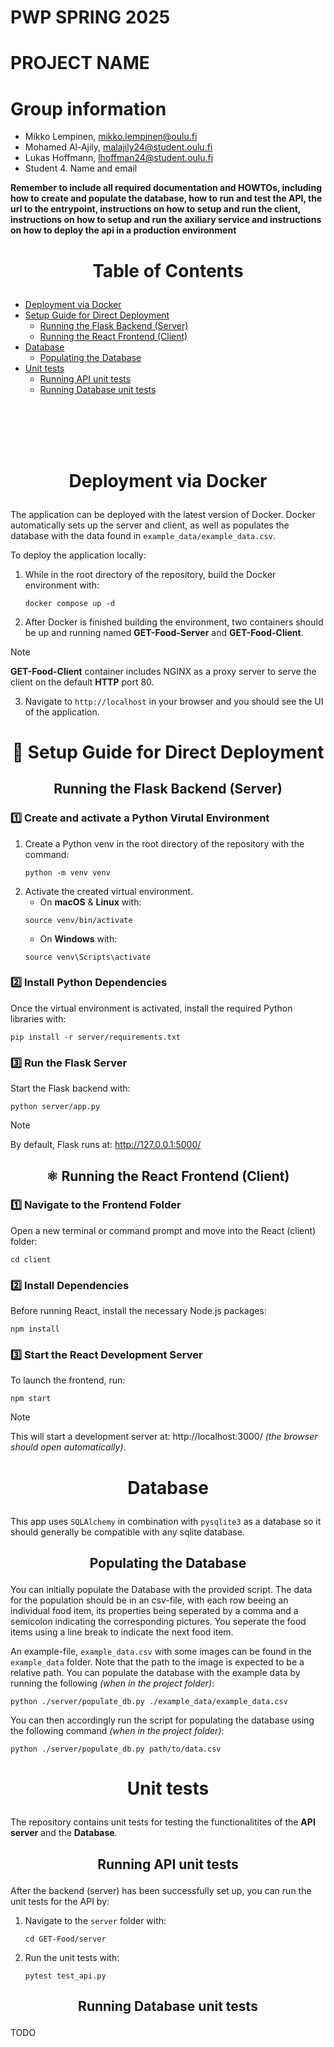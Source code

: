 # PWP SPRING 2025
# PROJECT NAME
# Group information
* Mikko Lempinen, mikko.lempinen@oulu.fi
* Mohamed Al-Ajily, malajily24@student.oulu.fi
* Lukas Hoffmann, lhoffman24@student.oulu.fi
* Student 4. Name and email


__Remember to include all required documentation and HOWTOs, including how to create and populate the database, how to run and test the API, the url to the entrypoint, instructions on how to setup and run the client, instructions on how to setup and run the axiliary service and instructions on how to deploy the api in a production environment__

# <p align="center">Table of Contents</p>
- [Deployment via Docker](#deployment)
- [Setup Guide for Direct Deployment](#setup)
    - [Running the Flask Backend (Server)](#backend)
    - [Running the React Frontend (Client)](#frontend)
- [Database](#database)
    - [Populating the Database](#populating)
- [Unit tests](#unit-tests)
    - [Running API unit tests](#api-tests)
    - [Running Database unit tests](#db-tests)

<br><br><br><br>

# <p align="center">Deployment via Docker</p><a name="deployment"></a>
The application can be deployed with the latest version of Docker. Docker automatically sets up the server and client, as well as populates the database with the data found in `example_data/example_data.csv`.

To deploy the application locally:

1. While in the root directory of the repository, build the Docker environment with:
    ```console
    docker compose up -d
    ```
2. After Docker is finished building the environment, two containers should be up and running named **GET-Food-Server** and **GET-Food-Client**.

> [!NOTE] 
> **GET-Food-Client** container includes NGINX as a proxy server to serve the client on the default **HTTP** port 80.

3. Navigate to `http://localhost` in your browser and you should see the UI of the application.

# <p align="center">🚀 Setup Guide for Direct Deployment</p><a name="setup"></a>


## <p align="center">Running the Flask Backend (Server)</p><a name="backend"></a>

### 1️⃣ Create and activate a Python Virutal Environment

1. Create a Python venv in the root directory of the repository with the command:
    ```console
    python -m venv venv
    ```
2. Activate the created virtual environment.
    - On **macOS** & **Linux** with:
    ```console
    source venv/bin/activate
    ```
    - On **Windows** with:
    ```console
    source venv\Scripts\activate
    ```

### 2️⃣ Install Python Dependencies

Once the virtual environment is activated, install the required Python libraries with:
```console
pip install -r server/requirements.txt
```

### 3️⃣ Run the Flask Server
Start the Flask backend with:

```console
python server/app.py
```

> [!NOTE] 
> By default, Flask runs at: http://127.0.0.1:5000/


## <p align="center">⚛️ Running the React Frontend (Client)</p><a name="frontend"></a>


### 1️⃣ Navigate to the Frontend Folder

Open a new terminal or command prompt and move into the React (client) folder:

```console
cd client
```

### 2️⃣ Install Dependencies

Before running React, install the necessary Node.js packages:

```console
npm install
```

### 3️⃣ Start the React Development Server

To launch the frontend, run:

```console
npm start
```

> [!NOTE] 
> This will start a development server at: http://localhost:3000/ *(the browser should open automatically)*.

# <p align="center">Database</p><a name="database"></a>

This app uses `SQLAlchemy` in combination with `pysqlite3` as a database so it should generally be compatible with any sqlite database.

## <p align="center">Populating the Database</p><a name="populating"></a>

You can initially populate the Database with the provided script. The data for the population should be in an csv-file, with each row beeing an individual food item, its properties being seperated by a comma and a semicolon indicating the corresponding pictures. You seperate the food items using a line break to indicate the next food item. 

An example-file, `example_data.csv` with some images can be found in the `example_data` folder. Note that the path to the image is expected to be a relative path. You can populate the database with the example data by running the following *(when in the project folder)*:

```console
python ./server/populate_db.py ./example_data/example_data.csv
```

You can then accordingly run the script for populating the database using the following command *(when in the project folder)*: 

```console
python ./server/populate_db.py path/to/data.csv
```

# <p align="center">Unit tests</p><a name="unit-tests"></a>

The repository contains unit tests for testing the functionalitites of the **API server** and the **Database**.

## <p align="center">Running API unit tests</p><a name="api-tests"></a>

After the backend (server) has been successfully set up, you can run the unit tests for the API by:

1. Navigate to the `server` folder with:
    ```console
    cd GET-Food/server
    ```
2. Run the unit tests with:
    ```console
    pytest test_api.py
    ```

## <p align="center">Running Database unit tests</p><a name="db-tests"></a>

TODO
